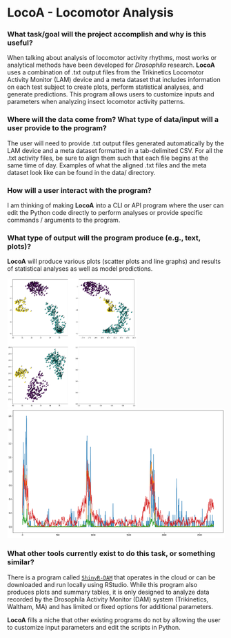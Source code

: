 # LocoA - Locomotor Analysis

### What task/goal will the project accomplish and why is this useful?
When talking about analysis of locomotor activity rhythms, most works or analytical methods have been developed for *Drosophila* research. **LocoA** uses a combination of .txt output files from the Trikinetics Locomotor Activity Monitor (LAM) device and a meta dataset that includes information on each test subject to create plots, perform statistical analyses, and generate predictions. This program allows users to customize inputs and parameters when analyzing insect locomotor activity patterns.

### Where will the data come from? What type of data/input will a user provide to the program? 
The user will need to provide .txt output files generated automatically by the LAM  device and a meta dataset formatted in a tab-delimited CSV. For all the .txt activity files, be sure to align them such that each file begins at the same time of day. Examples of what the aligned .txt files and the meta dataset look like can be found in the data/ directory.

### How will a user interact with the program?
I am thinking of making **LocoA** into a CLI or API program where the user can edit the Python code directly to perform analyses or provide specific commands / arguments to the program.

### What type of output will the program produce (e.g., text, plots)?
**LocoA** will produce various plots (scatter plots and line graphs) and results of statistical analyses as well as model predictions. 

<img src="example/scatterplot.png" width="300" height="300">

<img src="example/lineplot.png" width="600" height="300">

### What other tools currently exist to do this task, or something similar?
There is a program called [`ShinyR-DAM`](https://github.com/KarolCichewicz/ShinyR-DAM.git) that operates in the cloud or can be downloaded and run locally using RStudio. While this program also produces plots and summary tables, it is only designed to analyze data recorded by the Drosophila Activity Monitor (DAM) system (Trikinetics, Waltham, MA) and has limited or fixed options for additional parameters.


**LocoA** fills a niche that other existing programs do not by allowing the user to customize input parameters and edit the scripts in Python.
